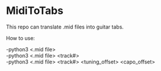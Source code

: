# MidiToTabs

This repo can translate .mid files into guitar tabs.

How to use:

-python3 <.mid file>\
-python3 <.mid file> <track#> \
-python3 <.mid file> <track#> <tuning_offset> <capo_offset>
